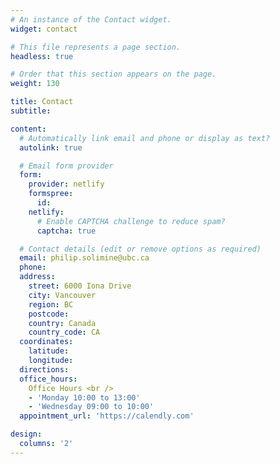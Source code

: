 ```yaml
---
# An instance of the Contact widget.
widget: contact

# This file represents a page section.
headless: true

# Order that this section appears on the page.
weight: 130

title: Contact
subtitle:

content:
  # Automatically link email and phone or display as text?
  autolink: true

  # Email form provider
  form:
    provider: netlify
    formspree:
      id:
    netlify:
      # Enable CAPTCHA challenge to reduce spam?
      captcha: true

  # Contact details (edit or remove options as required)
  email: philip.solimine@ubc.ca
  phone:
  address:
    street: 6000 Iona Drive
    city: Vancouver
    region: BC
    postcode:
    country: Canada
    country_code: CA
  coordinates:
    latitude:
    longitude:
  directions:
  office_hours:
    Office Hours <br />
    - 'Monday 10:00 to 13:00'
    - 'Wednesday 09:00 to 10:00'
  appointment_url: 'https://calendly.com'

design:
  columns: '2'
---
```

